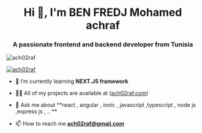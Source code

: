 <h1 align="center">Hi 👋, I'm BEN FREDJ Mohamed achraf</h1>
<h3 align="center">A passionate frontend and backend developer from Tunisia</h3>

<p align="left"> <img src="https://komarev.com/ghpvc/?username=ach02raf&label=Profile%20views&color=0e75b6&style=flat" alt="ach02raf" /> </p>

<p align="left"> <a href="https://github.com/ryo-ma/github-profile-trophy"><img src="https://github-profile-trophy.vercel.app/?username=ach02raf" alt="ach02raf" /></a> </p>

- 🌱 I’m currently learning **NEXT.JS framework**

- 👨‍💻 All of my projects are available at (<a href="https://ach02raf.com" target="_blank">ach02raf.com</a>)

- 💬 Ask me about **react , angular , ionic , javascript ,typescript , node js ,express js , .. **

- 📫 How to reach me **ach02raf@gmail.com**


